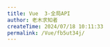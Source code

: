 ```yaml
---
title: Vue  3-全局API
author: 老木求知者
createTime: 2024/07/18 10:11:33
permalink: /Vue/fb5ut34j/
---
```

